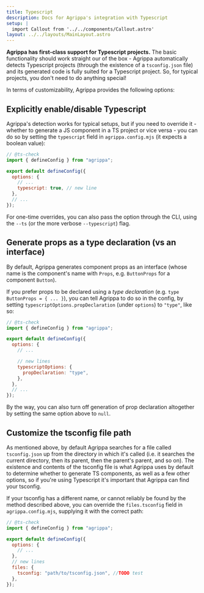 ```yaml
---
title: Typescript
description: Docs for Agrippa's integration with Typescript
setup: |
  import Callout from '../../components/Callout.astro'
layout: ../../layouts/MainLayout.astro
---
```


**Agrippa has first-class support for Typescript projects.** The basic functionality should work straight our of the box - Agrippa automatically detects Typescript projects (through the existence of a `tsconfig.json` file) and its generated code is fully suited for a Typescript project.
So, for typical projects, you don't need to do anything special!

In terms of customizability, Agrippa provides the following options:

## Explicitly enable/disable Typescript

Agrippa's detection works for typical setups, but if you need to override it - whether to generate a JS component in a TS project or vice versa - you can do so by setting the `typescript` field in `agrippa.config.mjs` (it expects a boolean value):

```js
// @ts-check
import { defineConfig } from "agrippa";

export default defineConfig({
  options: {
    // ...
    typescript: true, // new line
  },
  // ...
});
```

For one-time overrides, you can also pass the option through the CLI, using the `--ts` (or the more verbose `--typescript`) flag.

## Generate props as a type declaration (vs an interface)

By default, Agrippa generates component props as an interface (whose name is the component's name with `Props`, e.g. `ButtonProps` for a component `Button`).

If you prefer props to be declared using a _type declaration_ (e.g. `type ButtonProps = { ... }`), you can tell Agrippa to do so in the config, by setting `typescriptOptions.propDeclaration` (under `options`) to `"type"`, like so:

```js
// @ts-check
import { defineConfig } from "agrippa";

export default defineConfig({
  options: {
    // ...

    // new lines
    typescriptOptions: {
      propDeclaration: "type",
    },
  },
  // ...
});
```

By the way, you can also turn off generation of prop declaration altogether by setting the same option above to `null`.

## Customize the tsconfig file path

As mentioned above, by default Agrippa searches for a file called `tsconfig.json` up from the directory in which it's called (i.e. it searches the current directory, then its parent, then the parent's parent, and so on). The existence and contents of the tsconfig file is what Agrippa uses by default to determine whether to generate TS components, as well as a few other options, so if you're using Typescript it's important that Agrippa can find your tsconfig.

If your tsconfig has a different name, or cannot reliably be found by the method described above, you can override the `files.tsconfig` field in `agrippa.config.mjs`, supplying it with the correct path:

```js
// @ts-check
import { defineConfig } from "agrippa";

export default defineConfig({
  options: {
    // ...
  },
  // new lines
  files: {
    tsconfig: "path/to/tsconfig.json", //TODO test
  },
});
```
